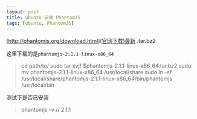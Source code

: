 ```yaml
---
layout: post
title: ubuntu 安装 PhantomJS
tags: [ubuntu, PhantomJS]
---
```


[http://phantomjs.org/download.html](官网下载)最新 .tar.bz2

这里下载的是`phantomjs-2.1.1-linux-x86_64`

> cd path/to/
> sudo tar xvjf $phantomjs-2.1.1-linux-x86_64.tar.bz2
> sudo mv phantomjs-2.1.1-linux-x86_64 /usr/local/share
> sudo ln -sf /usr/local/share/phantomjs-2.1.1-linux-x86_64/bin/phantomjs /usr/local/bin

测试下是否已安装

> phantomjs -v // 2.1.1